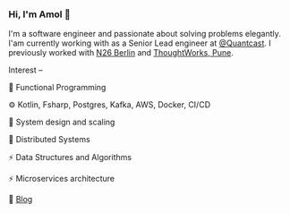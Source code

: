 ### Hi, I'm Amol 👋

I'm a software engineer and passionate about solving problems elegantly.
I'am currently working with as a Senior Lead engineer at [@Quantcast](https://twitter.com/Quantcast). I previously worked with [N26 Berlin](http://n26.com) and [ThoughtWorks, Pune](https://www.thoughtworks.com/about-us). 

Interest –

🚀 Functional Programming  

⚙️ Kotlin, Fsharp, Postgres, Kafka, AWS, Docker, CI/CD

🍥 System design and scaling

🚀 Distributed Systems

⚡️ Data Structures and Algorithms

⚡️ Microservices architecture

📝 [Blog](https://amolrv.github.io/blog)

